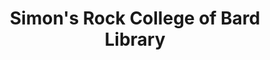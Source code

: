 ---
layout: repo
title: "Simon's Rock College of Bard Library"
id: 17858
permalink: repos/17858/
---